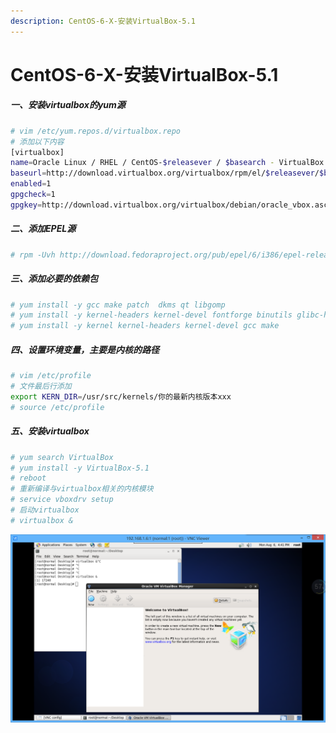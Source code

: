 ```yaml
---
description: CentOS-6-X-安装VirtualBox-5.1
---
```


# CentOS-6-X-安装VirtualBox-5.1

##### 一、安装virtualbox的yum源
```bash
# vim /etc/yum.repos.d/virtualbox.repo
# 添加以下内容
[virtualbox]
name=Oracle Linux / RHEL / CentOS-$releasever / $basearch - VirtualBox
baseurl=http://download.virtualbox.org/virtualbox/rpm/el/$releasever/$basearch
enabled=1
gpgcheck=1
gpgkey=http://download.virtualbox.org/virtualbox/debian/oracle_vbox.asc
```
##### 二、添加EPEL源
```bash
# rpm -Uvh http://download.fedoraproject.org/pub/epel/6/i386/epel-release-6-8.noarch.rpm
```
##### 三、添加必要的依赖包
```bash
# yum install -y gcc make patch  dkms qt libgomp
# yum install -y kernel-headers kernel-devel fontforge binutils glibc-headers glibc-devel
# yum install -y kernel kernel-headers kernel-devel gcc make
```
##### 四、设置环境变量，主要是内核的路径
```bash
# vim /etc/profile
# 文件最后行添加
export KERN_DIR=/usr/src/kernels/你的最新内核版本xxx
# source /etc/profile
```
##### 五、安装virtualbox
```bash
# yum search VirtualBox
# yum install -y VirtualBox-5.1
# reboot
# 重新编译与virtualbox相关的内核模块
# service vboxdrv setup
# 启动virtualbox
# virtualbox &
```
![](../assets/jianshu/2743275-6c0e7cf6fbadb6f8.png)